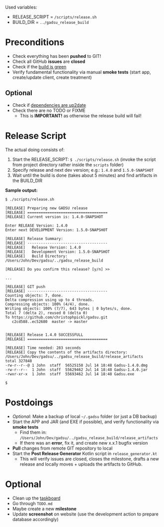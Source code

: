 
Used variables:
* RELEASE_SCRIPT = `/scripts/release.sh`
* BUILD_DIR = `../gadsu_release_build`

# Preconditions

* Check everything has been **pushed** to GIT!
* Check all GitHub **issues** are **closed**
* Check if the [build is green](https://travis-ci.org/christophpickl/gadsu)
* Verify fundamental functionality via manual **smoke tests** (start app, create/update client, create treatment)

## Optional

* Check if [dependencies are up2date](https://www.versioneye.com/user/projects/572880644a0faa000b782062)
* Check there are no TODO or FIXME
    * This is **IMPORTANT!** as otherwise the release build will fail!

# Release Script

The actual doing consists of:

1. Start the RELEASE_SCRIPT: `$ ./scripts/release.sh` (invoke the script from project directory rather inside the `scripts` folder)
1. Specify release and next dev version; e.g.: `1.4.0` and `1.5.0-SNAPSHOT`
1. Wait until the build is done (takes about 5 minutes) and find artifacts in the BUILD_DIR

**Sample output:**
```
$ ./scripts/release.sh 

[RELEASE] Preparing new GADSU release
[RELEASE] ====================================
[RELEASE] Current version is: 1.4.0-SNAPSHOT

Enter RELEASE Version: 1.4.0
Enter next DEVELOPMENT Version: 1.5.0-SNAPSHOT

[RELEASE] Release Summary:
[RELEASE] ------------------------------------
[RELEASE]   Release Version: 1.4.0
[RELEASE]   Development Version: 1.5.0-SNAPSHOT
[RELEASE]   Build Directory: /Users/John/Dev/gadsu/../gadsu_release_build

[RELEASE] Do you confirm this release? [y/n] >>
 
...

[RELEASE] GIT push
[RELEASE] ------------------------------------
Counting objects: 7, done.
Delta compression using up to 4 threads.
Compressing objects: 100% (4/4), done.
Writing objects: 100% (7/7), 643 bytes | 0 bytes/s, done.
Total 7 (delta 2), reused 0 (delta 0)
To https://github.com/christophpickl/gadsu.git
   c2cd588..ec52680  master -> master


[RELEASE] Release 1.4.0 SUCCESSFULL
[RELEASE] ====================================

[RELEASE] Time needed: 283 seconds
[RELEASE] Copy the contents of the artifacts directory: /Users/John/Dev/gadsu/../gadsu_release_build/release_artifacts
total 327848
-rw-r--r--@ 1 John  staff  56525158 Jul 14 18:48 Gadsu-1.4.0.dmg
-rw-r--r--  1 John  staff  55629462 Jul 14 18:48 Gadsu-1.4.0.jar
-rwxr-xr-x  1 John  staff  55693462 Jul 14 18:48 Gadsu.exe
 
$ 
```

# Postdoings

* _Optional_: Make a backup of local `~/.gadsu` folder (or just a DB backup)
* Start the APP and JAR (and EXE if possible), and verify functionality via **smoke tests**
    * Find them in: `/Users/John/Dev/gadsu/../gadsu_release_build/release_artifacts`
    * If there was an **error**, fix it, and create new x.x.1 bugfix version
* **Pull** changes from remote GIT repository to local
* Start the **Post Release Generator** Kotlin script in `release_generator.kt`
    * This will verify issues are closed, closes the milestone, drafts a new release and locally moves + uploads the artifacts to GitHub.

# Optional

* Clean up the [taskboard](https://github.com/christophpickl/gadsu/projects/1)
* Go through `TODO.md`
* Maybe create a new **milestone**
* Update **screenshot** on website (use the development action to prepare database accordingly)

